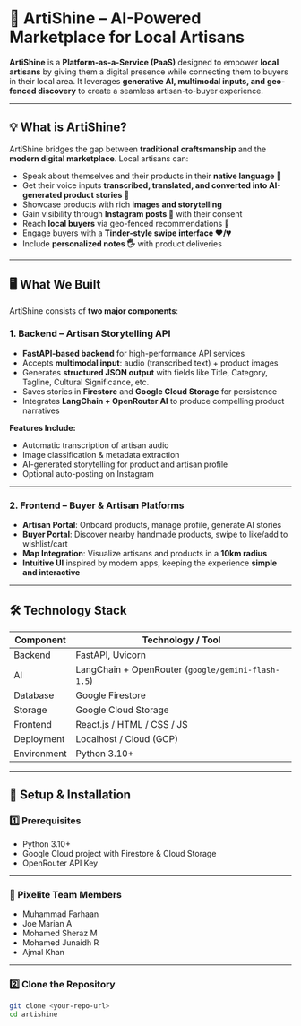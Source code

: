 # 🎨 ArtiShine – AI-Powered Marketplace for Local Artisans

**ArtiShine** is a **Platform-as-a-Service (PaaS)** designed to empower **local artisans** by giving them a digital presence while connecting them to buyers in their local area. It leverages **generative AI, multimodal inputs, and geo-fenced discovery** to create a seamless artisan-to-buyer experience.  

---

## 💡 What is ArtiShine?

ArtiShine bridges the gap between **traditional craftsmanship** and the **modern digital marketplace**. Local artisans can:

- Speak about themselves and their products in their **native language 🎤**  
- Get their voice inputs **transcribed, translated, and converted into AI-generated product stories 📖**  
- Showcase products with rich **images and storytelling**  
- Gain visibility through **Instagram posts 📸** with their consent  
- Reach **local buyers** via geo-fenced recommendations 📍  
- Engage buyers with a **Tinder-style swipe interface ❤️/💔**  
- Include **personalized notes 🖐️** with product deliveries  

---

## 🖥️ What We Built

ArtiShine consists of **two major components**:  

### 1. Backend – Artisan Storytelling API

- **FastAPI-based backend** for high-performance API services  
- Accepts **multimodal input**: audio (transcribed text) + product images  
- Generates **structured JSON output** with fields like Title, Category, Tagline, Cultural Significance, etc.  
- Saves stories in **Firestore** and **Google Cloud Storage** for persistence  
- Integrates **LangChain + OpenRouter AI** to produce compelling product narratives  

**Features Include:**  
- Automatic transcription of artisan audio  
- Image classification & metadata extraction  
- AI-generated storytelling for product and artisan profile  
- Optional auto-posting on Instagram  

---

### 2. Frontend – Buyer & Artisan Platforms

- **Artisan Portal**: Onboard products, manage profile, generate AI stories  
- **Buyer Portal**: Discover nearby handmade products, swipe to like/add to wishlist/cart  
- **Map Integration**: Visualize artisans and products in a **10km radius**  
- **Intuitive UI** inspired by modern apps, keeping the experience **simple and interactive**  

---

## 🛠️ Technology Stack

| Component         | Technology / Tool                        |
| ---------------- | ---------------------------------------- |
| Backend          | FastAPI, Uvicorn                          |
| AI               | LangChain + OpenRouter (`google/gemini-flash-1.5`) |
| Database         | Google Firestore                          |
| Storage          | Google Cloud Storage                       |
| Frontend         | React.js / HTML / CSS / JS                |
| Deployment       | Localhost / Cloud (GCP)                  |
| Environment      | Python 3.10+                              |

---

## 🚀 Setup & Installation

### 1️⃣ Prerequisites

- Python 3.10+  
- Google Cloud project with Firestore & Cloud Storage  
- OpenRouter API Key

---
### 👥 Pixelite Team Members
- Muhammad Farhaan
- Joe Marian A
- Mohamed Sheraz M
- Mohamed Junaidh R
- Ajmal Khan

---
### 2️⃣ Clone the Repository

```bash
git clone <your-repo-url>
cd artishine

